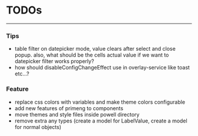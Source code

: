 # TODOs

---

### Tips

- table filter on datepicker mode, value clears after select and close popup. also, what should be the cells actual
  value if we want to datepicker filter works properly?
- how should disableConfigChangeEffect use in overlay-service like toast etc...?

### Feature

- replace css colors with variables and make theme colors configurable
- add new features of primeng to components
- move themes and style files inside powell directory
- remove extra any types (create a model for LabelValue, create a model for normal objects)
